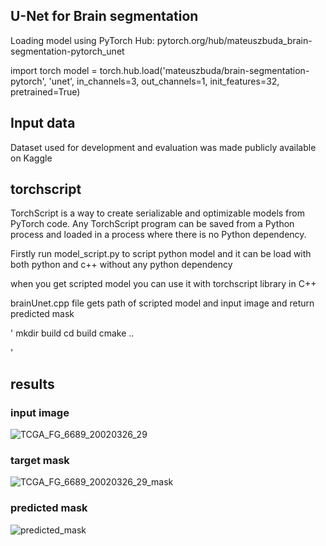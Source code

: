 ## U-Net for Brain segmentation

Loading model using PyTorch Hub: pytorch.org/hub/mateuszbuda_brain-segmentation-pytorch_unet

import torch
model = torch.hub.load('mateuszbuda/brain-segmentation-pytorch', 'unet',
    in_channels=3, out_channels=1, init_features=32, pretrained=True)

## Input data

Dataset used for development and evaluation was made publicly available on Kaggle


## torchscript

TorchScript is a way to create serializable and optimizable models from PyTorch code. Any TorchScript program can be saved from a Python process and loaded in a process where there is no Python dependency.

Firstly run model_script.py to script python model and it can be load with both python and c++ without any python dependency

when you get scripted model you can use it with torchscript library in C++

brainUnet.cpp file gets path of scripted model  and input image and return predicted mask

'
 mkdir build
     cd build
       cmake ..
       
' 

## results

### input image

![TCGA_FG_6689_20020326_29](https://user-images.githubusercontent.com/47300390/150651624-1e05a346-cd83-40ad-a8c3-228365d12db5.png)
### target mask

![TCGA_FG_6689_20020326_29_mask](https://user-images.githubusercontent.com/47300390/150651627-f6f0f713-c437-4054-ad18-f1ea4f8cc188.png)


### predicted mask

![predicted_mask](https://user-images.githubusercontent.com/47300390/150651633-5465ff44-27d6-4122-89a5-ff287d4349f5.png)









